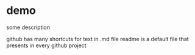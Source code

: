 # demo
some description

github has many shortcuts for text in .md file
readme is a default file that presents in every github project
